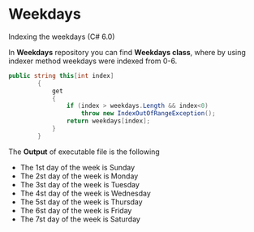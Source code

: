# Weekdays
Indexing the weekdays (C# 6.0)

In **Weekdays** repository you can find **Weekdays class**, where by using indexer method weekdays were indexed from 0-6.
```C#
public string this[int index]
        {
            get
            {
                if (index > weekdays.Length && index<0)
                    throw new IndexOutOfRangeException();
                return weekdays[index];
            }
        }
 ```
 
 The **Output** of executable file is the following
 
- The 1st day of the week is Sunday
- The 2st day of the week is Monday
- The 3st day of the week is Tuesday
- The 4st day of the week is Wednesday
- The 5st day of the week is Thursday
- The 6st day of the week is Friday
- The 7st day of the week is Saturday
